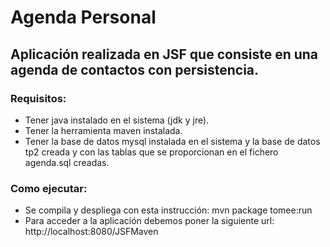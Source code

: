 # Agenda Personal

## Aplicación realizada en JSF que consiste en una agenda de contactos con persistencia.

### Requisitos: 

* Tener java instalado en el sistema (jdk y jre). 
* Tener la herramienta maven instalada. 
* Tener la base de datos mysql instalada en el sistema y la base de datos tp2 creada y con las tablas que se proporcionan en el fichero agenda.sql creadas. 

### Como ejecutar: 

* Se compila y despliega con esta instrucción: mvn package tomee:run
* Para acceder a la aplicación debemos poner la siguiente url: http://localhost:8080/JSFMaven 
